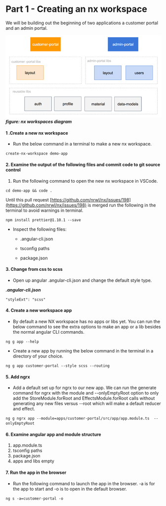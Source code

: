 # Part 1 -  Creating an nx workspace

We will be building out the beginning of two applications a customer portal and an admin portal.

![](/assets/workspaces-demoapp.png)_**figure: nx workspaces diagram**_

#### 1 .Create a new nx workspace

* Run the below command in a terminal to make a new nx workspace.

```
create-nx-workspace demo-app
```

#### 2. Examine the output of the following files and commit code to git source control

1. Run the following command to open the new nx workspace in VSCode.

```
cd demo-app && code .
```

Until this pull request [https://github.com/nrwl/nx/issues/198](https://github.com/nrwl/nx/issues/198) is merged run the following in the terminal to avoid warnings in terminal.

```
npm install prettier@1.10.1 --save
```

* Inspect the following files:

   -   .angular-cli.json

   -   tsconfig paths

   -   package.json

#### 3. Change from css to scss

* Open up angular .angular-cli.json and change the default style type.

_**.angular-cli.json**_

```
"styleExt": "scss"
```

#### 4. Create a new workspace app

* By default a new NX workspace has no apps or libs yet. You can run the below command to see the extra options to make an app or a lib besides the normal angular CLI commands.

```
ng g app --help
```

* Create a new app by running the below command in the terminal in a directory of your choice. 

```
ng g app customer-portal --style scss --routing
```

#### 5. Add ngrx

* Add a default set up for ngrx to our new app. We can run the generate command for ngrx with the module and --onlyEmptyRoot option to only add the StoreModule.forRoot and EffectsModule.forRoot calls without generating any new files versus --root which will make a default reducer and effect.

```
ng g ngrx app --module=apps/customer-portal/src/app/app.module.ts  --onlyEmptyRoot
```

#### 6. Examine angular app and module structure

1. app.module.ts
2. tsconfig paths
3. package.json
4. apps and libs empty

#### 7. Run the app in the browser

* Run the following command to launch the app in the browser. -a is for the app to start and -o is to open in the default browser.

```
ng s -a=customer-portal -o
```



